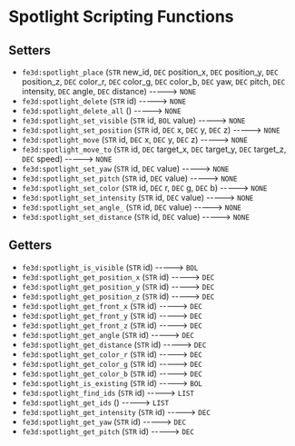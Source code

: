 # Spotlight Scripting Functions

## Setters

- `fe3d:spotlight_place` (`STR` new_id, `DEC` position_x, `DEC` position_y, `DEC` position_z, `DEC` color_r, `DEC` color_g, `DEC` color_b, `DEC` yaw, `DEC` pitch, `DEC` intensity, `DEC` angle, `DEC` distance) -----> `NONE`
- `fe3d:spotlight_delete` (`STR` id) -----> `NONE`
- `fe3d:spotlight_delete_all` () -----> `NONE`
- `fe3d:spotlight_set_visible` (`STR` id, `BOL` value) -----> `NONE`
- `fe3d:spotlight_set_position` (`STR` id, `DEC` x, `DEC` y, `DEC` z) -----> `NONE`
- `fe3d:spotlight_move` (`STR` id, `DEC` x, `DEC` y, `DEC` z) -----> `NONE`
- `fe3d:spotlight_move_to` (`STR` id, `DEC` target_x, `DEC` target_y, `DEC` target_z, `DEC` speed) -----> `NONE`
- `fe3d:spotlight_set_yaw` (`STR` id, `DEC` value) -----> `NONE`
- `fe3d:spotlight_set_pitch` (`STR` id, `DEC` value) -----> `NONE`
- `fe3d:spotlight_set_color` (`STR` id, `DEC` r, `DEC` g, `DEC` b) -----> `NONE`
- `fe3d:spotlight_set_intensity` (`STR` id, `DEC` value) -----> `NONE`
- `fe3d:spotlight_set_angle_` (`STR` id, `DEC` value) -----> `NONE`
- `fe3d:spotlight_set_distance` (`STR` id, `DEC` value) -----> `NONE`

## Getters

- `fe3d:spotlight_is_visible` (`STR` id) -----> `BOL`
- `fe3d:spotlight_get_position_x` (`STR` id) -----> `DEC`
- `fe3d:spotlight_get_position_y` (`STR` id) -----> `DEC`
- `fe3d:spotlight_get_position_z` (`STR` id) -----> `DEC`
- `fe3d:spotlight_get_front_x` (`STR` id) -----> `DEC`
- `fe3d:spotlight_get_front_y` (`STR` id) -----> `DEC`
- `fe3d:spotlight_get_front_z` (`STR` id) -----> `DEC`
- `fe3d:spotlight_get_angle` (`STR` id) -----> `DEC`
- `fe3d:spotlight_get_distance` (`STR` id) -----> `DEC`
- `fe3d:spotlight_get_color_r` (`STR` id) -----> `DEC`
- `fe3d:spotlight_get_color_g` (`STR` id) -----> `DEC`
- `fe3d:spotlight_get_color_b` (`STR` id) -----> `DEC`
- `fe3d:spotlight_is_existing` (`STR` id) -----> `BOL`
- `fe3d:spotlight_find_ids` (`STR` id) -----> `LIST`
- `fe3d:spotlight_get_ids` () -----> `LIST`
- `fe3d:spotlight_get_intensity` (`STR` id) -----> `DEC`
- `fe3d:spotlight_get_yaw` (`STR` id) -----> `DEC`
- `fe3d:spotlight_get_pitch` (`STR` id) -----> `DEC`
